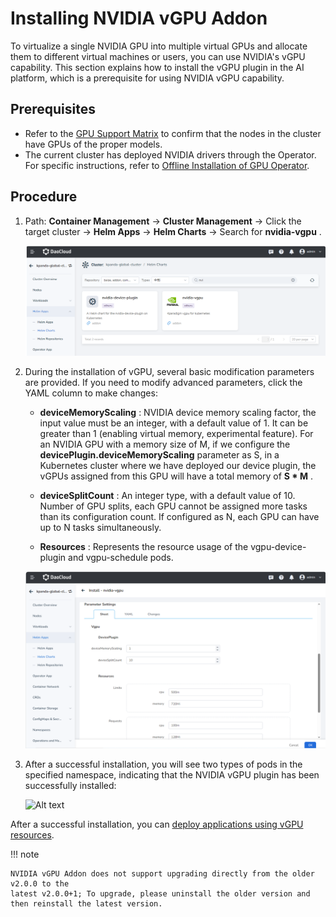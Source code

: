 # Installing NVIDIA vGPU Addon

To virtualize a single NVIDIA GPU into multiple virtual GPUs and allocate them to different virtual machines or users, you can use NVIDIA's vGPU capability.
This section explains how to install the vGPU plugin in the AI platform, which is a prerequisite for using NVIDIA vGPU capability.

## Prerequisites

- Refer to the [GPU Support Matrix](../../gpu_matrix.md) to confirm that the nodes in the cluster have GPUs of the proper models.
- The current cluster has deployed NVIDIA drivers through the Operator. For specific instructions, refer to [Offline Installation of GPU Operator](../install_nvidia_driver_of_operator.md).

## Procedure

1. Path: __Container Management__ -> __Cluster Management__ -> Click the target cluster -> __Helm Apps__ -> __Helm Charts__ -> Search for __nvidia-vgpu__ .

    ![Alt text](../../images/vgpu-addon.png)

2. During the installation of vGPU, several basic modification parameters are provided. If you need to modify advanced parameters, click the YAML column to make changes:

    - __deviceMemoryScaling__ : NVIDIA device memory scaling factor, the input value must be an integer, with a default value of 1. It can be greater than 1 (enabling virtual memory, experimental feature). For an NVIDIA GPU with a memory size of M, if we configure the __devicePlugin.deviceMemoryScaling__ parameter as S, in a Kubernetes cluster where we have deployed our device plugin, the vGPUs assigned from this GPU will have a total memory of __S * M__ .

    - __deviceSplitCount__ : An integer type, with a default value of 10. Number of GPU splits, each GPU cannot be assigned more tasks than its configuration count. If configured as N, each GPU can have up to N tasks simultaneously.

    - __Resources__ : Represents the resource usage of the vgpu-device-plugin and vgpu-schedule pods.

    ![Alt text](../../images/vgpu-pararm.png)

3. After a successful installation, you will see two types of pods in the specified namespace, indicating that the NVIDIA vGPU plugin has been successfully installed:

    ![Alt text](https://docs.daocloud.io/daocloud-docs-images/docs/zh/docs/kpanda/gpu/images/vgpu-pod.png)  

After a successful installation, you can [deploy applications using vGPU resources](vgpu_user.md).

!!! note

    NVIDIA vGPU Addon does not support upgrading directly from the older v2.0.0 to the
    latest v2.0.0+1; To upgrade, please uninstall the older version and then reinstall the latest version.
